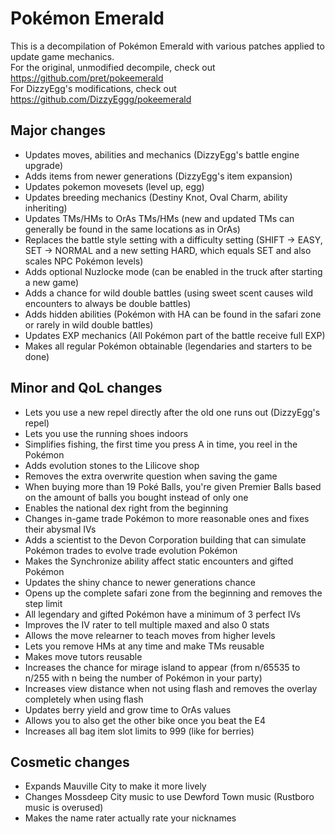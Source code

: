 # Pokémon Emerald

This is a decompilation of Pokémon Emerald with various patches applied to update game mechanics.  
For the original, unmodified decompile, check out <https://github.com/pret/pokeemerald>  
For DizzyEgg's modifications, check out <https://github.com/DizzyEggg/pokeemerald>  

## Major changes

- Updates moves, abilities and mechanics (DizzyEgg's battle engine upgrade)
- Adds items from newer generations (DizzyEgg's item expansion)
- Updates pokemon movesets (level up, egg)
- Updates breeding mechanics (Destiny Knot, Oval Charm, ability inheriting)
- Updates TMs/HMs to OrAs TMs/HMs (new and updated TMs can generally be found in the same locations as in OrAs)
- Replaces the battle style setting with a difficulty setting (SHIFT -> EASY, SET -> NORMAL and a new setting HARD, which equals SET and also scales NPC Pokémon levels)
- Adds optional Nuzlocke mode (can be enabled in the truck after starting a new game)
- Adds a chance for wild double battles (using sweet scent causes wild encounters to always be double battles)
- Adds hidden abilities (Pokémon with HA can be found in the safari zone or rarely in wild double battles)
- Updates EXP mechanics (All Pokémon part of the battle receive full EXP)
- Makes all regular Pokémon obtainable (legendaries and starters to be done)

## Minor and QoL changes

- Lets you use a new repel directly after the old one runs out (DizzyEgg's repel)
- Lets you use the running shoes indoors
- Simplifies fishing, the first time you press A in time, you reel in the Pokémon
- Adds evolution stones to the Lilicove shop
- Removes the extra overwrite question when saving the game
- When buying more than 19 Poké Balls, you're given Premier Balls based on the amount of balls you bought instead of only one
- Enables the national dex right from the beginning
- Changes in-game trade Pokémon to more reasonable ones and fixes their abysmal IVs
- Adds a scientist to the Devon Corporation building that can simulate Pokémon trades to evolve trade evolution Pokémon
- Makes the Synchronize ability affect static encounters and gifted Pokémon
- Updates the shiny chance to newer generations chance
- Opens up the complete safari zone from the beginning and removes the step limit
- All legendary and gifted Pokémon have a minimum of 3 perfect IVs
- Improves the IV rater to tell multiple maxed and also 0 stats
- Allows the move relearner to teach moves from higher levels
- Lets you remove HMs at any time and make TMs reusable
- Makes move tutors reusable
- Increases the chance for mirage island to appear (from n/65535 to n/255 with n being the number of Pokémon in your party)
- Increases view distance when not using flash and removes the overlay completely when using flash
- Updates berry yield and grow time to OrAs values
- Allows you to also get the other bike once you beat the E4
- Increases all bag item slot limits to 999 (like for berries)

## Cosmetic changes

- Expands Mauville City to make it more lively
- Changes Mossdeep City music to use Dewford Town music (Rustboro music is overused)
- Makes the name rater actually rate your nicknames
